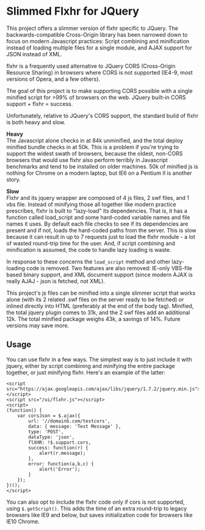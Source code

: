 # Slimmed Flxhr for JQuery #

This project offers a slimmer version of flxhr specific to JQuery. The backwards-compatible Cross-Origin library has been narrowed down to focus on modern Javascript practices: Script combining and minification instead of loading multiple files for a single module, and AJAX support for JSON instead of XML.

flxhr is a frequently used alternative to JQuery CORS (Cross-Origin Resource Sharing) in browsers where CORS is not supported (IE4-9, most versions of Opera, and a few others).

The goal of this project is to make supporting CORS possible with a single minified script for >99% of browsers on the web. JQuery built-in CORS support + flxhr = success.

Unfortunately, relative to JQuery's CORS support, the standard build of flxhr is both heavy and slow.

**Heavy**<br/>
The Javascript alone checks in at 84k unminified, and the total deploy minified bundle checks in at 50k. This is a problem if you're trying to support the widest swath of browsers, because the oldest, non-CORS browsers that would use flxhr also perform terribly in Javascript benchmarks and tend to be installed on older machines. 50k of minified js is nothing for Chrome on a modern laptop, but IE6 on a Pentium II is another story.

**Slow**<br/>
Flxhr and its jquery wrapper are composed of 4 js files, 2 swf files, and 1 vbs file. Instead of minifying those all together like modern practice prescribes, flxhr is built to "lazy-load" its dependencies. That is, it has a function called load_script and some hard-coded variable names and file names it uses. By default each file checks to see if its dependencies are present and if not, loads the hard-coded paths from the server. This is slow because it can result in up to 7 requests just to load the flxhr module - a lot of wasted round-trip time for the user. And, if script combining and minification is assumed, the code to handle lazy loading is waste.

In response to these concerns the `load_script` method and other lazy-loading code is removed. Two features are also removed: IE-only VBS-file based binary support, and XML document support (since modern AJAX is really AJAJ - json is fetched, not XML).

This project's js files can be minified into a single slimmer script that works alone (with its 2 related .swf files on the server ready to be fetched) or inlined directly into HTML (preferably at the end of the body tag). Minified, the total jquery plugin comes to 31k, and the 2 swf files add an additional 12k. The total minified package weighs 43k, a savings of 14%. Future versions may save more.

## Usage ##

You can use flxhr in a few ways. The simplest way is to just include it with jquery, either by script combining and minifying the entire package together, or just minifying flxhr. Here's an example of the latter:

    <script src="https://ajax.googleapis.com/ajax/libs/jquery/1.7.2/jquery.min.js"></script>
    <script src="/ui/flxhr.js"></script>
    <script>
    (function() {
		var corsJson = $.ajax({
			url: '//domainb.com/testcors',
			data: { message: 'Test Message' },
			type: 'POST',
			dataType: 'json',
			flXHR: !$.support.cors,
			success: function(r) {
				alert(r.message);
			},
			error: function(a,b,c) {
				alert('Error');
			}
		});
    })();
    </script>

You can also opt to include the flxhr code only if cors is not supported, using `$.getScript()`. This adds the time of an extra round-trip to legacy browsers like IE9 and below, but saves initialization code for browsers like IE10 Chrome.

